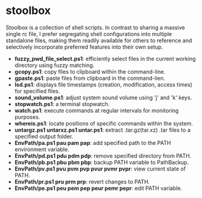 # stoolbox
Stoolbox is a collection of shell scripts. In contrast to sharing a massive single rc file, I prefer segregating shell configurations into multiple standalone files, making them readily available for others to reference and selectively incorporate preferred features into their own setup.

- **fuzzy_pwd_file_select.ps1**: efficiently select files in the current working directory using fuzzy matching. 
- **gcopy.ps1**: copy files to clipboard within the command-line.
- **gpaste.ps1**: paste files from clipboard in the command-lien.
- **lsd.ps1**: displays file timestamps (creation, modification, access times) for specified files.
- **sound_volume.ps1**: adjust system sound volume using 'j' and 'k' keys.
- **stopwatch.ps1**: a terminal stopwatch.
- **watch.ps1**: execute commands at regular intervals for monitoring purposes. 
- **whereis.ps1**: locate positions of specific commands within the system. 
- **untargz.ps1 untarxz.ps1 untar.ps1**: extract .tar.gz(tar.xz) .tar files to a specified output folder.
- **EnvPath/pa.ps1 pau pam pap**: add specified path to the PATH environment variable.
- **EnvPath/pd.ps1 pdu pdm pdp**: remove specified directory from PATH.
- **EnvPath/pb.ps1 pbu pbm pbp**: backup PATH variable to PathBackup.
- **EnvPath/pv.ps1 pvu pvm pvp pvur pvmr pvpr**: view current state of PATH.
- **EnvPath/pr.ps1 pru prm prp**: revert changes to PATH.
- **EnvPath/pe.ps1 peu pem pep peur pemr pepr**: edit PATH variable.
